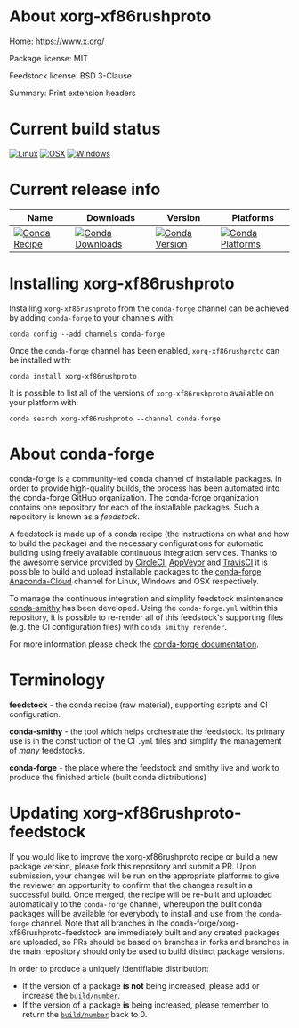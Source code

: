 About xorg-xf86rushproto
========================

Home: https://www.x.org/

Package license: MIT

Feedstock license: BSD 3-Clause

Summary: Print extension headers



Current build status
====================

[![Linux](https://img.shields.io/circleci/project/github/conda-forge/xorg-xf86rushproto-feedstock/master.svg?label=Linux)](https://circleci.com/gh/conda-forge/xorg-xf86rushproto-feedstock)
[![OSX](https://img.shields.io/travis/conda-forge/xorg-xf86rushproto-feedstock/master.svg?label=macOS)](https://travis-ci.org/conda-forge/xorg-xf86rushproto-feedstock)
[![Windows](https://img.shields.io/appveyor/ci/conda-forge/xorg-xf86rushproto-feedstock/master.svg?label=Windows)](https://ci.appveyor.com/project/conda-forge/xorg-xf86rushproto-feedstock/branch/master)

Current release info
====================

| Name | Downloads | Version | Platforms |
| --- | --- | --- | --- |
| [![Conda Recipe](https://img.shields.io/badge/recipe-xorg--xf86rushproto-green.svg)](https://anaconda.org/conda-forge/xorg-xf86rushproto) | [![Conda Downloads](https://img.shields.io/conda/dn/conda-forge/xorg-xf86rushproto.svg)](https://anaconda.org/conda-forge/xorg-xf86rushproto) | [![Conda Version](https://img.shields.io/conda/vn/conda-forge/xorg-xf86rushproto.svg)](https://anaconda.org/conda-forge/xorg-xf86rushproto) | [![Conda Platforms](https://img.shields.io/conda/pn/conda-forge/xorg-xf86rushproto.svg)](https://anaconda.org/conda-forge/xorg-xf86rushproto) |

Installing xorg-xf86rushproto
=============================

Installing `xorg-xf86rushproto` from the `conda-forge` channel can be achieved by adding `conda-forge` to your channels with:

```
conda config --add channels conda-forge
```

Once the `conda-forge` channel has been enabled, `xorg-xf86rushproto` can be installed with:

```
conda install xorg-xf86rushproto
```

It is possible to list all of the versions of `xorg-xf86rushproto` available on your platform with:

```
conda search xorg-xf86rushproto --channel conda-forge
```


About conda-forge
=================

conda-forge is a community-led conda channel of installable packages.
In order to provide high-quality builds, the process has been automated into the
conda-forge GitHub organization. The conda-forge organization contains one repository
for each of the installable packages. Such a repository is known as a *feedstock*.

A feedstock is made up of a conda recipe (the instructions on what and how to build
the package) and the necessary configurations for automatic building using freely
available continuous integration services. Thanks to the awesome service provided by
[CircleCI](https://circleci.com/), [AppVeyor](http://www.appveyor.com/)
and [TravisCI](https://travis-ci.org/) it is possible to build and upload installable
packages to the [conda-forge](https://anaconda.org/conda-forge)
[Anaconda-Cloud](http://docs.anaconda.org/) channel for Linux, Windows and OSX respectively.

To manage the continuous integration and simplify feedstock maintenance
[conda-smithy](http://github.com/conda-forge/conda-smithy) has been developed.
Using the ``conda-forge.yml`` within this repository, it is possible to re-render all of
this feedstock's supporting files (e.g. the CI configuration files) with ``conda smithy rerender``.

For more information please check the [conda-forge documentation](https://conda-forge.org/docs/).

Terminology
===========

**feedstock** - the conda recipe (raw material), supporting scripts and CI configuration.

**conda-smithy** - the tool which helps orchestrate the feedstock.
                   Its primary use is in the construction of the CI ``.yml`` files
                   and simplify the management of *many* feedstocks.

**conda-forge** - the place where the feedstock and smithy live and work to
                  produce the finished article (built conda distributions)


Updating xorg-xf86rushproto-feedstock
=====================================

If you would like to improve the xorg-xf86rushproto recipe or build a new
package version, please fork this repository and submit a PR. Upon submission,
your changes will be run on the appropriate platforms to give the reviewer an
opportunity to confirm that the changes result in a successful build. Once
merged, the recipe will be re-built and uploaded automatically to the
`conda-forge` channel, whereupon the built conda packages will be available for
everybody to install and use from the `conda-forge` channel.
Note that all branches in the conda-forge/xorg-xf86rushproto-feedstock are
immediately built and any created packages are uploaded, so PRs should be based
on branches in forks and branches in the main repository should only be used to
build distinct package versions.

In order to produce a uniquely identifiable distribution:
 * If the version of a package **is not** being increased, please add or increase
   the [``build/number``](http://conda.pydata.org/docs/building/meta-yaml.html#build-number-and-string).
 * If the version of a package **is** being increased, please remember to return
   the [``build/number``](http://conda.pydata.org/docs/building/meta-yaml.html#build-number-and-string)
   back to 0.